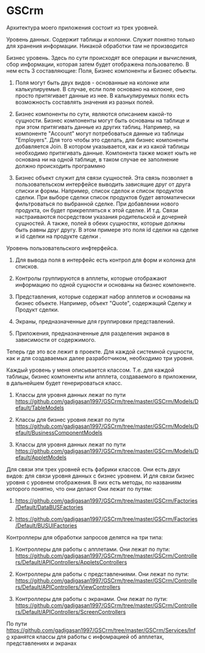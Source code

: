 # GSCrm
Архитектура моего приложения состоит из трех уровней.

Уровень данных. Содержит таблицы и колонки. Служит понятно только для хранения информации. Никакой обработки там не производится

Бизнес уровень. Здесь по сути происходят все операции и вычисления, сбор информации, которая затем будет отображена пользователю. В нем есть 3 составляющие: Поля, Бизнес компоненты и Бизнес объекты.

1. Поля могут быть двух видов - основанные на колонке или калькулируемые. В случае, если поле основано на колокне, оно просто притягивает данные из нее. В калькулируемых полях есть возможность составлять значения из разных полей.

2. Бизнес компоненты по сути, являются описанием какой-то сущности. Бизнес компоненты могут быть основаны на таблице и при этом притягивать данные из других таблиц. Например, на компоненте "Account" могут потребоваться данные из таблицы "Employers". Для того чтобы это сделать, для бизнес компоненты добавляется Join. В котором указывается, как и из какой таблицы необходимо притягивать данные. Компонента также может юыть не основана ни на одной таблице, в таком случае ее заполнение должно происходить программно

3. Бизнес объект служит для связи сущностей. Эта связь позволяет в пользовательском интерфейсе выводить зависящие друг от друга списки и формы. Например, список сделок и список продуктов сделки. При выборе сделки список продуктов будет автоматически фильтроваться по выбранной сделке. При добавлении нового продукта, он будет прикрепляться к этой сделке. И т.д. Связи настраиваются посредством указания родительской и дочерней сущностей. А также, полей в обеих сущностях, которые должны быть равны друг другу. В этом примере это поля id сделки на сделке и id сделки на продукте сделки .

Уровень пользовательского инфтерфейса.

1. Для вывода поля в интерфейс есть контрол для форм и колонка для списков.

2. Контролы группируются в апплеты, которые отображают информацию по одной сущности и основаны на бизнес компоненте.

3. Представления, которые содержат набор апплетов и основаны на бизнес объекте. Например, объект "Quote", содержащий Сделку и Продукт сделки.

4. Экраны, предназначенные для группировки представлений.

5. Приложения, предназначенные для разделения экранов в зависимости от содержимого.

Теперь где это все лежит в проекте. Для каждой системной сущности, как и для создаваемых далее разработчиком, необходимо три уровня.

Каждый уровень у меня описывается классом. Т.е. для каждой таблицы, бизнес компоненты или апплета, создаваемого в приложении, в дальнейшем будет генерироваться класс.

1. Классы для уровня данных лежат по пути https://github.com/gadjgasan1997/GSCrm/tree/master/GSCrm/Models/Default/TableModels

2. Классы для бизнес уровня лежат по пути https://github.com/gadjgasan1997/GSCrm/tree/master/GSCrm/Models/Default/BusinessComponentModels

3. Классы для уровня данных лежат по пути https://github.com/gadjgasan1997/GSCrm/tree/master/GSCrm/Models/Default/AppletModels

Для связи эти трех уровней есть фабрики классов. Они есть двух видов: для связи уровня данных с бизнес уровнем. И для связи бизнес уровня с уровнем отображения. В них есть методы, по названиям которого понятно, что они делают Они лежат по путям: 

1. https://github.com/gadjgasan1997/GSCrm/tree/master/GSCrm/Factories/Default/DataBUSFactories

2. https://github.com/gadjgasan1997/GSCrm/tree/master/GSCrm/Factories/Default/BUSUIFactories

Контроллеры для обработки запросов делятся на три типа:

1. Контроллеры для работы с апплетами. Они лежат по пути:
https://github.com/gadjgasan1997/GSCrm/tree/master/GSCrm/Controllers/Default/APIControllers/AppletsControllers

2. Контроллеры для работы с представлениями. Они лежат по пути:
https://github.com/gadjgasan1997/GSCrm/tree/master/GSCrm/Controllers/Default/APIControllers/ViewControllers

3. Контроллеры для работы с экранами. Они лежат по пути:
https://github.com/gadjgasan1997/GSCrm/tree/master/GSCrm/Controllers/Default/APIControllers/ScreenControllers

По пути https://github.com/gadjgasan1997/GSCrm/tree/master/GSCrm/Services/Info хранятся классы для работы с инфомрацией об апплетах, представлениях и экранах
